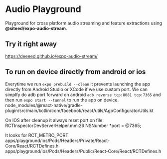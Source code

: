 # Audio Playground

Playground for cross platform audio streaming and feature extractions using **@siteed/expo-audio-stream**.

## Try it right away

https://deeeed.github.io/expo-audio-stream/


## To run on device directly from android or ios

Everytime we run `expo prebuild --clean` it prevents launching the app directly from Android Studio or XCode if we use custom port. We can simplfy do adb port forward on android `adb reverse tcp:8081 tcp:7365` and then run `expo start --tunnel` to run the app on device.
node_modules/@react-native/gradle-plugin/src/main/kotlin/com/facebook/react/utils/AgpConfiguratorUtils.kt

On IOS after cleanup it always reset port on file:
RCTInspectorDevServerHelper.mm:26
NSNumber *port = @7365;

It looks for RCT_METRO_PORT
apps/playground/ios/Pods/Headers/Private/React-Core/React/RCTDefines.h
apps/playground/ios/Pods/Headers/Public/React-Core/React/RCTDefines.h